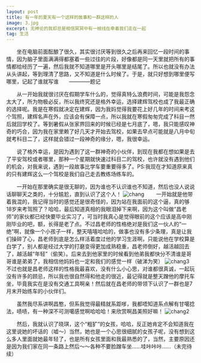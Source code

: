 ```yaml
---
layout: post
title: 有一年的夏天有一个这样的故事和一群这样的人
image: 3.jpg
excerpt: 无神论的我却总是相信冥冥中有一根线在牵着我们走在一起
tag: 生活
---
```

　　坐在电脑前面酝酿了很久，其实很讨厌等到很久之后再来回忆一段时间的事情，因为脑子里面满满得都塞着一些过往的片段，好像都是同一天里就把所有的事情都给经历了一遍，然后我就不知道哪里是开头哪里是结尾了。所以也就没有办法从头讲起，等到理清了思路，又不知道是什么时候了。于是，就只好想到哪里便写哪里，记起了谁就写谁　　————题记

　　从一开始我就很讨厌在假期学车什么的，觉得真特么浪费时间，可能是我怨念太大了，所为物极必反，所以我终究还是格外幸运，选择建辉驾校也成了我最正确的选择呢。我是在寒假就决定在建辉，因为我妈觉得我要花上好几年的时间来考这个驾照，建辉名声在外，应该会有保障一点，所以我就在寒假匆匆完成了科目一然后就回学校了。等到暑假从张家界回来的时候已经是七月底了，嗯，我只能感叹神奇的巧合，因为我在家里赖了好几天才开始去驾校，如果去早点可能就是八月中旬就考科目二了，这样就会错过一段神奇的缘分，嗯，我很幸运。

　　说了格外幸运，是因为遇到了这一群神奇的小伙伴，到现在我都在想如果是去了平安驾校或者哪里，那种一个星期就快速过科目二的驾校，也许就没有遇到他们的机会，对我来说，遇到一段故事比学车要重要得多了。PS:我现在才知道原来真的只有建辉这么一个驾校是我们自己走去教练场练车的。

　　一开始在那里确实是很无聊的，因为谁也不认识谁也不知道，然后也没人说说话聊聊天之类的，十分尴尬，直到认识了这个人！
![chang]({{site.baseurl}}/content/images/4.jpg)
　　一开始就是他带着我混的，我记得当时的感觉还是很奇怪的，因为站在我面前的这个逼，真的够18岁来考驾照了？哈哈，最后知道真相的我眼泪掉下来啊，因为这个叫做“昌老师”的家伙都已经快要毕业实习了，可当时我真心是觉得眼前的这个应该是高中刚刚毕业的吧，额，长得是老了点。不过昌老师的性格绝对是我们这一伙人的“一绝”啊，就像一个小孩子一样，整天嘻嘻哈哈的，做事也没有多少条理，真是让我们操碎了心，昌老师到底是怎么样活着度过他的学习生涯啊，只能说他在学校算是白学了，别人都是经过大学的打磨变得更加成熟稳重，昌老师倒好，越活越回去了，越活越“年轻”（偷笑）。后来去到他家里的时候看到他弟我都快分不清谁是哥哥谁是弟弟了，我相信他妈妈也一定和我们的感觉一样（破涕为笑）
![chang3]({{site.baseurl}}/content/images/5.jpg)
　　不过也就是昌老师这样的性格我最喜欢，没有什么小心思，对谁都很真诚，一起玩没有许多的顾忌，所以我也很自然得和他走的很近，最记得就是整天蹭他的摩托车坐，毕竟我实在是没有交通工具啊亲！然后就在昌老师的带领下认识了一群也是7月末开始练车的小伙伴们。

　　虽然我尽系讲啊昌憨，但系我觉得最精就系距嗲，我都唔知道系点解有甘噶捻法，啧啧，有一种深不可测噶感觉啊哈哈哈！来欣赏啊昌美照好嘛！
![chang2]({{site.baseurl}}/content/images/6.jpg)

　　然后，我就认识了晓琪，这个“粗犷”的女孩，哈哈，反正她肯定不会知道我在这里说她的坏话的（嘘～）当然，她也是一个心思很细腻的女孩子呢，没有想到这么多人里面就她最年轻了，也是所有女孩里面和我最熟悉的了，当然，主要原因还是因为我们家在同一条路上然后～～各种不要脸蹭车坐……哇咔咔咔……（未完待续）
